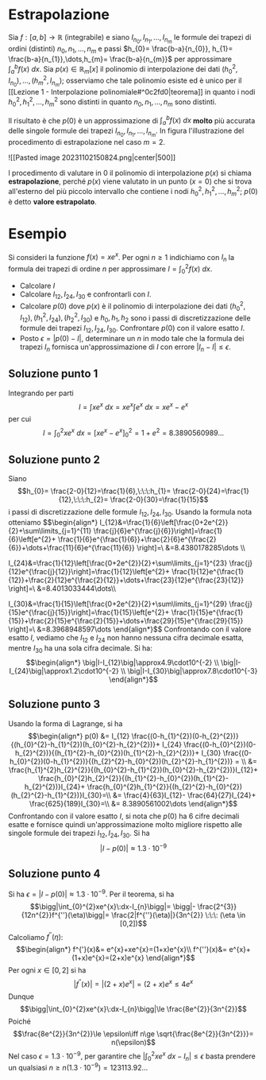 # Estrapolazione
Sia $f:[a,b]\to \mathbb R$ (integrabile) e siano $I_{n_{0}},I_{n_{1}} ,\dots,I_{n_{m}}$ le formule dei trapezi di ordini (distinti) $n_{0}, n_{1},\dots,n_{m}$ e passi $h_{0}= \frac{b-a}{n_{0}}, h_{1}= \frac{b-a}{n_{1}},\dots,h_{m}= \frac{b-a}{n_{m}}$ per approssimare $\int_{a}^{b}f(x)\:dx$. Sia $p(x)\in \mathbb R_{m}[x]$ il polinomio di interpolazione dei dati $(h_{0}^{2},I_{n_{0}}),\dots,(h_{m}^{2},I_{n_{m}})$; osserviamo che tale polinomio esiste ed è unico per il [[Lezione 1 - Interpolazione polinomiale#^0c2fd0|teorema]] in quanto i nodi $h_{0}^{2},h_{1}^{2},\dots,h_{m}^{2}$ sono distinti in quanto $n_{0}, n_{1},\dots,n_{m}$ sono distinti.

Il risultato è che $p(0)$ è un approssimazione di $\int_{a}^{b}f(x)\:dx$ **molto** più accurata delle singole formule dei trapezi $I_{n_{0}},I_{n_{1}} ,\dots,I_{n_{m}}$. In figura l'illustrazione del procedimento di estrapolazione nel caso $m=2$.

![[Pasted image 20231102150824.png|center|500]]


l procedimento di valutare in $0$ il polinomio di interpolazione $p(x)$ si chiama **estrapolazione**, perché $p(x)$ viene valutato in un punto ($x=0$) che si trova all'esterno del più piccolo intervallo che contiene i nodi $h_{0}^{2},h_{1}^{2},\dots,h_{m}^{2}$; $p(0)$ è detto **valore estrapolato**. 

# Esempio
Si consideri la funzione $f(x)=xe^x$. Per ogni $n \ge 1$ indichiamo con $I_{n}$ la formula dei trapezi di ordine $n$ per approssimare $I=\int_{0}^{2}f(x)\:dx$.
- Calcolare $I$
- Calcolare $I_{12},I_{24},I_{30}$ e confrontarli con $I$.
- Calcolare $p(0)$ dove $p(x)$ è il polinomio di interpolazione dei dati $(h_{0}^{2},I_{12}),(h_{1}^{2},I_{24}),(h_{2}^{2},I_{30})$ e $h_0,h_1,h_2$ sono i passi di discretizzazione delle formule dei trapezi $I_{12},I_{24},I_{30}$. Confrontare $p(0)$ con il valore esatto $I$.
- Posto $\epsilon=\big|p(0)-I\big|$, determinare un $n$ in modo tale che la formula dei trapezi $I_{n}$ fornisca un'approssimazione di $I$ con errore $\big|I_{n}-I\big|\le \epsilon$.

## Soluzione punto 1
Integrando per parti $$I=\int xe^{x}\:dx=xe^{x}\int e^x\:dx=xe^{x}-e^{x}$$per cui $$I=\int_{0}^{2} xe^{x}\:dx=\bigg[xe^{x}-e^{x}\bigg]_{0}^{2}=1+e^2=8.3890560989\dots$$
## Soluzione punto 2
Siano $$h_{0}= \frac{2-0}{12}=\frac{1}{6},\:\:\:h_{1}= \frac{2-0}{24}=\frac{1}{12},\:\:\:h_{2}= \frac{2-0}{30}=\frac{1}{15}$$ i passi di discretizzazione delle formule $I_{12},I_{24},I_{30}$. Usando la formula nota otteniamo $$\begin{align*}
I_{12}&=\frac{1}{6}\left[\frac{0+2e^{2}}{2}+\sum\limits_{j=1}^{11} \frac{j}{6}e^{\frac{j}{6}}\right]=\frac{1}{6}\left[e^{2}+ \frac{1}{6}e^{\frac{1}{6}}+\frac{2}{6}e^{\frac{2}{6}}+\dots+\frac{11}{6}e^{\frac{11}{6}} \right]=\\
&=8.4380178285\dots \\\\

I_{24}&=\frac{1}{12}\left[\frac{0+2e^{2}}{2}+\sum\limits_{j=1}^{23} \frac{j}{12}e^{\frac{j}{12}}\right]=\frac{1}{12}\left[e^{2}+ \frac{1}{12}e^{\frac{1}{12}}+\frac{2}{12}e^{\frac{2}{12}}+\dots+\frac{23}{12}e^{\frac{23}{12}} \right]=\\
&=8.4013033444\dots\\\\

I_{30}&=\frac{1}{15}\left[\frac{0+2e^{2}}{2}+\sum\limits_{j=1}^{29} \frac{j}{15}e^{\frac{j}{15}}\right]=\frac{1}{15}\left[e^{2}+ \frac{1}{15}e^{\frac{1}{15}}+\frac{2}{15}e^{\frac{2}{15}}+\dots+\frac{29}{15}e^{\frac{29}{15}} \right]=\\
&=8.3968948597\dots
\end{align*}$$ Confrontando con il valore esatto $I$, vediamo che $I_{12}$ e $I_{24}$ non hanno nessuna cifra decimale esatta, mentre $I_{30}$ ha una sola cifra decimale. Si ha: $$\begin{align*}
\big|I-I_{12}\big|\approx4.9\cdot10^{-2} \\
\big|I-I_{24}\big|\approx1.2\cdot10^{-2} \\
\big|I-I_{30}\big|\approx7.8\cdot10^{-3} 
\end{align*}$$
## Soluzione punto 3
Usando la forma di Lagrange, si ha $$\begin{align*}
p(0) &= I_{12} \frac{(0-h_{1}^{2})(0-h_{2}^{2})}{(h_{0}^{2}-h_{1}^{2})(h_{0}^{2}-h_{2}^{2})}+ I_{24} \frac{(0-h_{0}^{2})(0-h_{2}^{2})}{(h_{1}^{2}-h_{0}^{2})(h_{1}^{2}-h_{2}^{2})}+ I_{30} \frac{(0-h_{0}^{2})(0-h_{1}^{2})}{(h_{2}^{2}-h_{0}^{2})(h_{2}^{2}-h_{1}^{2})} = \\
&= \frac{h_{1}^{2}h_{2}^{2}}{(h_{0}^{2}-h_{1}^{2})(h_{0}^{2}-h_{2}^{2})}I_{12}+ \frac{h_{0}^{2}h_{2}^{2}}{(h_{1}^{2}-h_{0}^{2})(h_{1}^{2}-h_{2}^{2})}I_{24}+ \frac{h_{0}^{2}h_{1}^{2}}{(h_{2}^{2}-h_{0}^{2})(h_{2}^{2}-h_{1}^{2})}I_{30}=\\
&= \frac{4}{63}I_{12}- \frac{64}{27}I_{24}+ \frac{625}{189}I_{30}=\\
&= 8.3890561002\dots
\end{align*}$$ Confrontando con il valore esatto $I$, si nota che $p(0)$ ha 6 cifre decimali esatte e fornisce quindi un'approssimazione molto migliore rispetto alle singole formule dei trapezi $I_{12},I_{24},I_{30}$. Si ha $$\big|I-p(0)\big|\approx1.3\cdot10^{-9}$$
## Soluzione punto 4
Si ha $\epsilon=\big|I-p(0)\big|\approx1.3\cdot10^{-9}$. Per il teorema, si ha $$\bigg|\int_{0}^{2}xe^{x}\:dx-I_{n}\bigg|= \bigg|- \frac{2^{3}}{12n^{2}}f^{''}(\eta)\bigg|= \frac{2|f^{''}(\eta)|}{3n^{2}} \:\:\: (\eta \in [0,2])$$ Calcoliamo $f^{''}(\eta)$: $$\begin{align*}
f^{'}(x)&= e^{x}+xe^{x}=(1+x)e^{x}\\
f^{''}(x)&= e^{x}+(1+x)e^{x}=(2+x)e^{x}
\end{align*}$$ Per ogni $x\in [0,2]$ si ha $$|f^{''}(x)|=|(2+x)e^{x}|=(2+x)e^{x}\le4e^{x}$$
Dunque $$\bigg|\int_{0}^{2}xe^{x}\:dx-I_{n}\bigg|\le \frac{8e^{2}}{3n^{2}}$$
Poiché $$\frac{8e^{2}}{3n^{2}}\le \epsilon\iff n\ge \sqrt{\frac{8e^{2}}{3n^{2}}}= n(\epsilon)$$ Nel caso $\epsilon=1.3\cdot10^{-9}$, per garantire che $\bigg|\int_{0}^{2}xe^{x}\:dx-I_{n}\bigg|\le \epsilon$ basta prendere un qualsiasi $n\ge n(1.3\cdot 10^{-9})=123113.92\dots$